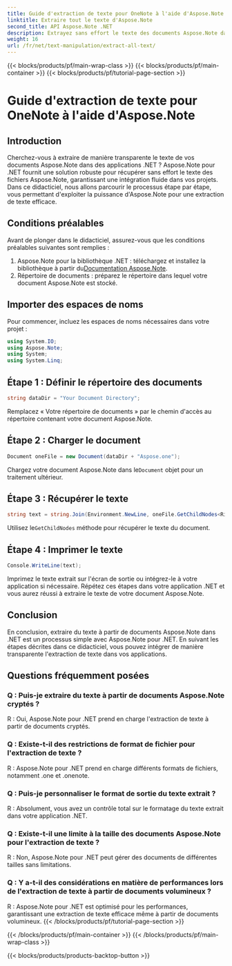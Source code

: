 ```yaml
---
title: Guide d'extraction de texte pour OneNote à l'aide d'Aspose.Note
linktitle: Extraire tout le texte d'Aspose.Note
second_title: API Aspose.Note .NET
description: Extrayez sans effort le texte des documents Aspose.Note dans .NET avec Aspose.Note pour .NET. Suivez notre guide étape par étape pour une intégration transparente.
weight: 16
url: /fr/net/text-manipulation/extract-all-text/
---
```


{{< blocks/products/pf/main-wrap-class >}}
{{< blocks/products/pf/main-container >}}
{{< blocks/products/pf/tutorial-page-section >}}

# Guide d'extraction de texte pour OneNote à l'aide d'Aspose.Note

## Introduction
Cherchez-vous à extraire de manière transparente le texte de vos documents Aspose.Note dans des applications .NET ? Aspose.Note pour .NET fournit une solution robuste pour récupérer sans effort le texte des fichiers Aspose.Note, garantissant une intégration fluide dans vos projets. Dans ce didacticiel, nous allons parcourir le processus étape par étape, vous permettant d'exploiter la puissance d'Aspose.Note pour une extraction de texte efficace.
## Conditions préalables
Avant de plonger dans le didacticiel, assurez-vous que les conditions préalables suivantes sont remplies :
1.  Aspose.Note pour la bibliothèque .NET : téléchargez et installez la bibliothèque à partir du[Documentation Aspose.Note](https://reference.aspose.com/note/net/).
2. Répertoire de documents : préparez le répertoire dans lequel votre document Aspose.Note est stocké.
## Importer des espaces de noms
Pour commencer, incluez les espaces de noms nécessaires dans votre projet :
```csharp
using System.IO;
using Aspose.Note;
using System;
using System.Linq;
```
## Étape 1 : Définir le répertoire des documents
```csharp
string dataDir = "Your Document Directory";
```
Remplacez « Votre répertoire de documents » par le chemin d'accès au répertoire contenant votre document Aspose.Note.
## Étape 2 : Charger le document
```csharp
Document oneFile = new Document(dataDir + "Aspose.one");
```
Chargez votre document Aspose.Note dans le`Document` objet pour un traitement ultérieur.
## Étape 3 : Récupérer le texte
```csharp
string text = string.Join(Environment.NewLine, oneFile.GetChildNodes<RichText>().Select(e => e.Text)) + Environment.NewLine;
```
 Utilisez le`GetChildNodes` méthode pour récupérer le texte du document.
## Étape 4 : Imprimer le texte
```csharp
Console.WriteLine(text);
```
Imprimez le texte extrait sur l'écran de sortie ou intégrez-le à votre application si nécessaire.
Répétez ces étapes dans votre application .NET et vous aurez réussi à extraire le texte de votre document Aspose.Note.
## Conclusion
En conclusion, extraire du texte à partir de documents Aspose.Note dans .NET est un processus simple avec Aspose.Note pour .NET. En suivant les étapes décrites dans ce didacticiel, vous pouvez intégrer de manière transparente l'extraction de texte dans vos applications.
## Questions fréquemment posées
### Q : Puis-je extraire du texte à partir de documents Aspose.Note cryptés ?
R : Oui, Aspose.Note pour .NET prend en charge l'extraction de texte à partir de documents cryptés.
### Q : Existe-t-il des restrictions de format de fichier pour l'extraction de texte ?
R : Aspose.Note pour .NET prend en charge différents formats de fichiers, notamment .one et .onenote.
### Q : Puis-je personnaliser le format de sortie du texte extrait ?
R : Absolument, vous avez un contrôle total sur le formatage du texte extrait dans votre application .NET.
### Q : Existe-t-il une limite à la taille des documents Aspose.Note pour l'extraction de texte ?
R : Non, Aspose.Note pour .NET peut gérer des documents de différentes tailles sans limitations.
### Q : Y a-t-il des considérations en matière de performances lors de l'extraction de texte à partir de documents volumineux ?
R : Aspose.Note pour .NET est optimisé pour les performances, garantissant une extraction de texte efficace même à partir de documents volumineux.
{{< /blocks/products/pf/tutorial-page-section >}}

{{< /blocks/products/pf/main-container >}}
{{< /blocks/products/pf/main-wrap-class >}}

{{< blocks/products/products-backtop-button >}}
